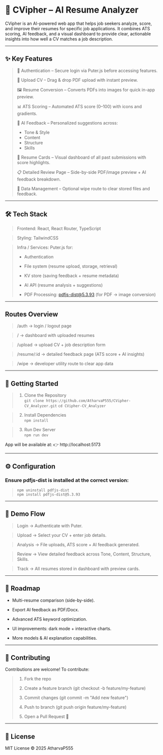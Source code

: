 # 📄 CVipher – AI Resume Analyzer

CVipher is an AI-powered web app that helps job seekers analyze, score, and improve their resumes for specific job applications.
It combines ATS scoring, AI feedback, and a visual dashboard to provide clear, actionable insights into how well a CV matches a job description.

---

## ✨ Key Features

> 🔐 Authentication – Secure login via Puter.js before accessing features.
>
> 📂 Upload CV – Drag & drop PDF upload with instant preview.
>
> 🖼️ Resume Conversion – Converts PDFs into images for quick in-app preview.
> 
> 📊 ATS Scoring – Automated ATS score (0–100) with icons and gradients.
> 
> 🧠 AI Feedback – Personalized suggestions across:
>    - Tone & Style
> - Content
> - Structure
> - Skills
> 
> 📑 Resume Cards – Visual dashboard of all past submissions with score highlights.
> 
> 📋 Detailed Review Page – Side-by-side PDF/image preview + AI feedback breakdown.
> 
> 🧹 Data Management – Optional wipe route to clear stored files and feedback.

---

## 🛠️ Tech Stack

> Frontend: React, React Router, TypeScript

> Styling: TailwindCSS

> Infra / Services: Puter.js
> for:
> 
> - Authentication
> 
> - File system (resume upload, storage, retrieval)
> - KV store (saving feedback + resume metadata)
> - AI API (resume analysis + suggestions)
> - PDF Processing: pdfjs-dist@5.3.93
> (for PDF → image conversion)

---

## Routes Overview

> /auth → login / logout page

> / → dashboard with uploaded resumes

> /upload → upload CV + job description form

> /resume/:id → detailed feedback page (ATS score + AI insights)

> /wipe → developer utility route to clear app data

---

## 🚀 Getting Started
> 1. Clone the Repository  
   `git clone https://github.com/AtharvaP555/CVipher-CV_Analyzer.git`
   `cd CVipher-CV_Analyzer`

> 2. Install Dependencies  
   `npm install`

> 3. Run Dev Server  
   `npm run dev`

App will be available at:
👉 http://localhost:5173

---

## ⚙️ Configuration

### Ensure pdfjs-dist is installed at the correct version:

> `npm uninstall pdfjs-dist`  
> `npm install pdfjs-dist@5.3.93`

---

## 📸 Demo Flow

> Login → Authenticate with Puter.

> Upload → Select your CV + enter job details.

> Analysis → File uploads, ATS score + AI feedback generated.

> Review → View detailed feedback across Tone, Content, Structure, Skills.

> Track → All resumes stored in dashboard with preview cards.

---

## 📌 Roadmap

- Multi-resume comparison (side-by-side).

- Export AI feedback as PDF/Docx.

- Advanced ATS keyword optimization.

- UI improvements: dark mode + interactive charts.

- More models & AI explanation capabilities.

---

## 🤝 Contributing

Contributions are welcome! To contribute:

> 1. Fork the repo
> 
> 2. Create a feature branch (git checkout -b feature/my-feature)
> 
> 3. Commit changes (git commit -m "Add new feature")
>
> 4. Push to branch (git push origin feature/my-feature)
>
> 5. Open a Pull Request 🎉

---

## 📄 License

MIT License © 2025 AtharvaP555